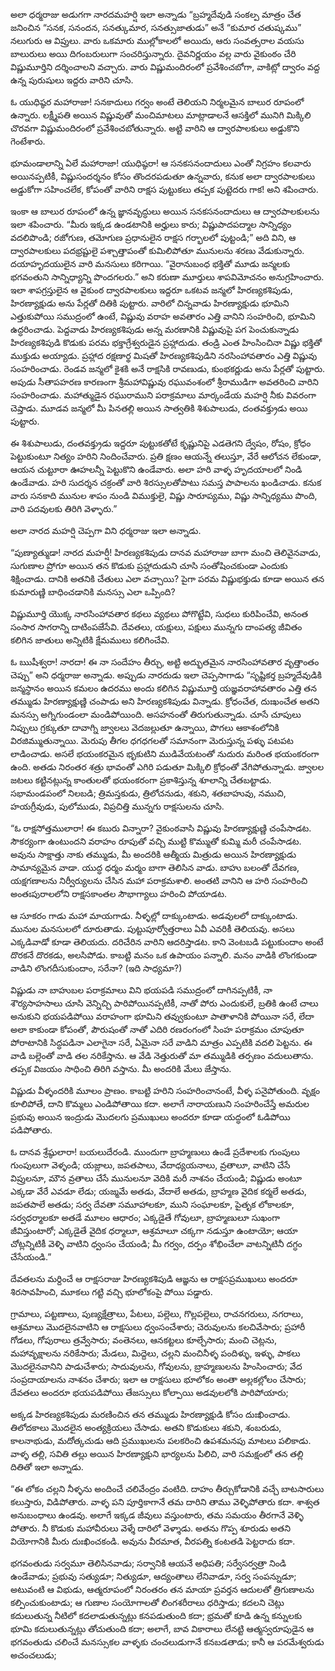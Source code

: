 ﻿అలా ధర్మరాజు అడుగగా నారదమహర్షి ఇలా అన్నాడు “బ్రహ్మదేవుడి సంకల్ప మాత్రం చేత జనించిన “సనక, సనందన, సనత్కుమార, సనత్సుజాతుడు” అనే “కుమార చతుష్కము” నలుగురు ఆ విప్రులు. వారు ఒకమారు ముల్లోకాలలో అయిదు, ఆరు సంవత్సరాల వయసు బాలురులు అయి దిగంబరులుగా సంచరిస్తున్నారు. దైవనిర్ణయం వల్ల వారు వైకుంఠం చేరి విష్ణుమూర్తిని దర్శించాలని వచ్చారు. వారు విష్ణుమందిరంలో ప్రవేశించబోగా, వాకిట్లో ద్వారం వద్ద ఉన్న పురుషులు ఇద్దరు వారిని చూసి. 

ఓ యుధిష్ఠర మహారాజా! సనకాదులు గర్వం అంటే తెలియని నిర్మలమైన బాలుర రూపంలో ఉన్నారు. లక్ష్మీపతి అయిన విష్ణువుతో మంచిమాటలు మాట్లాడాలనే ఆసక్తిలో మునిగి మిక్కిలి చొరవగా విష్ణుమందిరంలో ప్రవేశించబోతున్నారు. అట్టి వారిని ఆ ద్వారపాలకులు అడ్డుకొని గెంటేశారు. 

భూమండాలాన్ని ఏలే మహారాజా! యుధిష్ఠరా! ఆ సనకసనందాదులు ఎంతో నిగ్రహం కలవారు అయినప్పటికీ, విష్ణుసందర్శనం కోసం తొందరపడుతూ ఉన్నవారు, కనుక అలా ద్వారపాలకులు అడ్డుకోగా సహించలేక, కోపంతో వారిని రాక్షస పుట్టుకలు తప్పక పుట్టెదరు గాక! అని శపించారు. 

ఇంకా ఆ బాలుర రూపంలో ఉన్న జ్ఞానవృద్ధులు అయిన సనకసనందాదులు ఆ ద్వారపాలకులను ఇలా శపించారు. “మీరు ఇక్కడ ఉండటానికి అర్హులు కారు; విష్ణుపాదపద్మాల సాన్నిధ్యం వదలిపొండి; రజోగుణ, తమోగుణ ప్రధానులైన రాక్షస గర్భాలలో పుట్టండి;” అది విని, ఆ ద్వారపాలకులు పదభ్రష్టులై పశ్చాత్తాపంతో కుమిలిపోతూ మునులను శరణు వేడుకున్నారు. దయాహృదయులైన వారి మనసులు కరిగాయి. “వైరానుబంధ భక్తితో మూడు జన్మలకు భగవంతుని సాన్నిధ్యాన్ని పొందగలరు.” అని కరుణా మూర్తులు శాపవిమోచనం అనుగ్రహించారు. ఇలా శాపగ్రస్తులైన ఆ వైకుంఠ ద్వారపాలకులు ఇద్దరూ ఒకటవ జన్మలో హిరణ్యకశిపుడు, హిరణ్యాక్షుడు అను పేర్లతో దితికి పుట్టారు. వారిలో చిన్నవాడు హిరణ్యాక్షుడు భూమిని ఎత్తుకుపోయి సముద్రంలో ఉంటే, విష్ణువు వరాహ అవతారం ఎత్తి వానిని సంహరించి, భూమిని ఉద్ధరించాడు. పెద్దవాడు హిరణ్యకశిపుడు అన్న మరణానికి విష్ణువుపై పగ పెంచుకున్నాడు హిరణ్యకశిపుడి కొడుకు పరమ భక్తాగ్రేశ్వరుడైన ప్రహ్లాదుడు. తండ్రి ఎంత హింసించినా విష్ణు భక్తితో ముక్తుడు అయ్యాడు. ప్రహ్లాద రక్షణార్థ మిషతో హిరణ్యకశిపుడిని నరసింహావతారం ఎత్తి విష్ణువు సంహరించాడు. రెండవ జన్మలో కైశకి అనే రాక్షసికి రావణుడు, కుంభకర్ణుడు అను పేర్లతో పుట్టారు. అపుడు సీతాపహరణ కారణంగా శ్రీమహావిష్ణువు రఘువంశంలో శ్రీరాముడిగా అవతరించి వారిని సంహరించాడు. మహాత్ముడైన రఘురాముని పరాక్రమాలు మార్కండేయ మహర్షి నీకు వివరంగా చెప్తాడు. మూడవ జన్మలో మీ పినతల్లి అయిన సాత్వతికి శిశుపాలుడు, దంతవక్త్రుడు అయి పుట్టారు. 

ఈ శిశుపాలుడు, దంతవక్త్రుడు ఇద్దరూ పుట్టుకతోటే కృష్ణునిపై ఎడతెగని ద్వేషం, రోషం, క్రోధం పెట్టుకుంటూ నిత్యం హరిని నిందించేవారు. ప్రతి క్షణం ఆయన్నే తలుస్తూ, వేరే ఆలోచన లేకుండా, ఆయన చుట్టూరా ఊహలన్నీ పెట్టుకొని ఉండేవారు. అలా హరి వాళ్ళ హృదయాలలో నిండి ఉండేవాడు. హరి సుదర్శన చక్రంతో వారి శిరస్సులతోపాటు సమస్త పాపాలను ఖండిచాడు. కనుక వారు సనకాది మునుల శాపం నుండి విముక్తులై, విష్ణు సారూప్యము, విష్ణు సాన్నిధ్యము పొంది, వారి పదవులకు తిరిగి వెళ్ళారు.” 

అలా నారద మహర్షి చెప్పగా విని ధర్మరాజు ఇలా అన్నాడు. 

“పుణ్యాత్ముడా! నారద మహర్షీ! హిరణ్యకశిపుడు దానవ మహారాజు బాగా మంచి తెలివైనవాడు, సుగుణాల ప్రోగూ అయిన తన కొడుకు ప్రహ్లాదుడుని చూసి సంతోషించకుండా ఎందుకు శిక్షించాడు. దానికి అతనికి చేతులు ఎలా వచ్చాయి? పైగా పరమ విష్ణుభక్తుడు కూడా అయిన తన కుమారుణ్ణి బాధించడానికి మనస్సు ఎలా ఒప్పింది? 

విష్ణుమూర్తి యొక్క నారసింహావతార కథలు వ్యథలు పోగొట్టేవి, సుధలు కురిపించేవి, అనంత సంసార సాగరాన్ని దాటింపజేసేవి. దేవతలు, యక్షులు, పక్షులు మున్నగు దాంపత్య జీవితం కలిగిన జాతులు అన్నిటికి క్షేమములు కలిగించేవి. 

ఓ ఋషీశ్వరా! నారదా! ఈ నా సందేహం తీర్చు, అట్టి అద్భుతమైన నారసింహావతార వృత్తాంతం చెప్పు” అని ధర్మరాజు అన్నాడు. అప్పుడు నారదుడు ఇలా చెప్పసాగాడు “సృష్టికర్త బ్రహ్మదేవుడికి జన్మస్థానం అయిన కమలం ఉదరము అందు కలిగిన విష్ణుమూర్తి యజ్ఞవరాహావతారం ఎత్తి తన తమ్ముడు హిరణ్యాక్షుణ్ణి చంపాడు అని హిరణ్యకశిపుడు విన్నాడు. క్రోధంచేత, దుఃఖంచేత అతని మనస్సు అగ్నిగుండంలా మండిపోయింది. అసహనంతో తిరుగుతున్నాడు. చూసే చూపులు నిప్పులు గ్రక్కుతూ దావాగ్ని జ్వాలలు వెదజల్లుతూ ఉన్నాయి, పొగలు ఆకాశంలోనికి విరజిమ్ముతున్నాయి. మెరుపు తీగల ధగధగలతో సమానంగా మెరుస్తున్న పళ్ళు పటపట లాడించాడు. అసలే భయంకరమైన భృకుటిని ముడివేయటంతో నుదురు మరింత భయంకరంగా ఉంది. అతడు నిరంతర శత్రు భావంతో ఎగిరి పడుతూ మిక్కిలి క్రోధంతో వేగిపోతున్నాడు. జ్వాలల జటలు కట్టినట్లున్న కాంతులతో భయంకరంగా ప్రకాశిస్తున్న శూలాన్ని చేతబట్టాడు. సభామండపంలో నిలబడి; త్రిమస్తకుడు, త్రిలోచనుడు, శకుని, శతబాహువు, నముచి, హయగ్రీవుడు, పులోముడు, విప్రచిత్తి మున్నగు రాక్షసులను చూసి. 

“ఓ రాక్షసోత్తములారా! ఈ కబురు విన్నారా? వైకుంఠవాసి విష్ణువు హిరణ్యాక్షుణ్ణి చంపేసాడట. సౌకర్యంగా ఉంటుందని వరాహం రూపుతో వచ్చి ముట్టి కొమ్ముతో కుమ్మి మరీ చంపేసాడట. అవును సాక్షాత్తు నాకు తమ్ముడు, మీ అందరికి ఆత్మీయ మిత్రుడు అయిన హిరణ్యాక్షుడు సామాన్యమైన వాడా. యుద్ధ ధర్మం మర్మం బాగా తెలిసిన వాడు. బాహు బలంతో దేవగణ, యక్షగణాలను నిర్వీర్యులను చేసిన మహా పరాక్రమశాలి. అంతటి వానిని ఆ హరి సంహరించి అంతఃపురాలలోని రాక్షసకాంతల సౌభాగ్యాలు హరించి పోయాడట. 

ఆ సూకరం గాడు మహా మాయగాడు. నీళ్ళల్లో దాక్కుంటాడు. అడవులలో దాక్కుంటాడు. మునుల మనసులలో దూరుతాడు. పుట్టుపూర్వోత్తరాలు ఏవీ ఎవరికీ తెలియవు. అసలు ఎక్కడివాడో కూడా తెలియదు. దరిచేరిన వారిని ఆదరిస్తాడట. కాని వెంటబడి పట్టుకుందాం అంటే దొరకనే దొరకడు, అలసిపోడు. కాబట్టి మనం ఒక ఉపాయం పన్నాలి. మనం వాడికి లొంగకుండా వాడిని లొంగదీసుకుందాం, సరేనా? (ఇది సాధ్యమా?) 

విష్ణుడు నా బాహుబల పరాక్రమాలు విని భయపడి సముద్రంలో దాగినప్పటికీ, నా శౌర్యసాహసాలు చూసి వెన్నిచ్చి పారిపోయినప్పటికీ, నాతో పోరు ఎందుకులే, బ్రతికి ఉంటే చాలు అనుకుని భయపడిపోయి వరాహంగా భూమిని తవ్వుకుంటూ పాతాళానికి పోయినా సరే, లేదా అలా కాకుండా కోపంతో, పౌరుషంతో నాతో ఎదిరి రణరంగంలో సింహ పరాక్రమం చూపుతూ పోరాటానికి సిద్ధపడినా ఎలాగైనా సరే, ఏమైనా సరే వాడిని మాత్రం ఎప్పటికి వదలి పెట్టను. ఈ వాడి బల్లెంతో వాడి తల నరికేస్తాను. ఆ వేడి నెత్తురుతో మా తమ్ముడికి తర్పణం వదులుతాను. తప్పక విజయం సాధించి తిరిగి వస్తాను. మీ అందరికి మేలు జేస్తాను. 

విష్ణుడు వీళ్ళందరికి మూలం ప్రాణం. కాబట్టి హరిని సంహరించానంటే, వీళ్ళ పనైపోతుంది. వృక్షం కూలిపోతే, దాని కొమ్మలు ఎండిపోతాయి కదా. అలాగే నారాయణుని సంహరించేస్తే అమరుల ప్రభువు అయిన ఇంద్రుడు మొదలగు ప్రముఖులు అందరూ కూడా యద్ధంలో ఓడిపోయి పడిపోతారు. 

ఓ దానవ శ్రేష్ఠులారా! బయలుదేరండి. ముందుగా బ్రాహ్మణులు ఉండే ప్రదేశాలకు గుంపులు గుంపులుగా వెళ్ళండి; యజ్లాలు, జపతపాలు, వేదాధ్యయనాలు, వ్రతాలూ, వాటిని చేసే విప్రులనూ, మౌన వ్రతాలు చేసే మునులనూ వెదికి మరీ నాశనం చేయండి; విష్ణుడు అంటూ ఎక్కడా వేరే ఎవడూ లేడు; యజ్మమే అతడు, వేదాలే అతడు, బ్రాహ్మణ వైదిక కర్మలే అతడు, జపతపాలే అతడు; సర్వ దేవతా సమూహాలకూ, ముని సంఘాలకూ, పైతృక లోకాలకూ, సర్వధర్మాలకూ అతడే మూలం ఆధారం; ఎక్కడైతే గోవులూ, బ్రాహ్మణులూ సుఖంగా జీవిస్తుంటారో; ఎక్కడైతే వైదిక ధర్మాలూ, ఆశ్రమాలూ చక్కగా నడుస్తూ ఉంటాయో; ఆయా చోట్లన్నిటికీ వెళ్ళి వాటిని ధ్వంసం చేయండి; మీ గర్వం, దర్పం శోభించేలా వాటన్నిటినీ దగ్ధం చేసేయండి.” 

దేవతలను మర్దించే ఆ రాక్షసరాజు హిరణ్యకశిపుడి ఆజ్ఞను ఆ రాక్షసప్రముఖులు అందరూ శిరసావహించి, మూకలు గట్టి వచ్చి భూలోకంపై పోయి పడ్డారు. 

గ్రామాలు, పట్టణాలు, పుణ్యక్షేత్రాలు, పేటలు, పల్లెలు, గొల్లపల్లెలు, రాచనగరులు, నగరాలు, ఆశ్రమాలు మొదలైనవాటిని ఆ రాక్షసులు ధ్వంసంచేశారు; చెరువులను కలచివేసారు; ప్రహారీ గోడలు, గోపురాలు త్రవ్వేసారు; వంతెనలు, ఆనకట్టలు కూల్చేసారు; మంచి చెట్లను, మహావృక్షాలను నరికేసారు; మేడలు, మిద్దెలు, చల్లని మంచినీళ్ళ పందిళ్ళు, ఇళ్ళు, పాకలు మొదలైనవానిని పాడుచేశారు; సాదువులను, గోవులను, బ్రాహ్మణులను హింసించారు; వేద సంప్రదాయాలను నాశనం చేశారు; ఇలా ఆ రాక్షసులు భూలోకం అంతా అల్లకల్లోలం చేసారు; దేవతలు అందరూ భయపడిపోయి తేజస్సులు కోల్పాయి అడవులలోకి పారిపోయారు; 

అక్కడ హిరణ్యకశిపుడు మరణించిన తన తమ్ముడు హిరణ్యాక్షుడి కోసం దుఃఖించాడు. తిలోదకాలు మొదలైన అంత్యక్రియలు చేసాడు. అతని కొడుకులు శకుని, శంబరుడు, కాలనాభుడు, మదోత్కచుడు ఆది ప్రముఖులను పలకరించి ఉపశమనపు మాటలు పలికాడు. వాళ్ళ తల్లి, సవితి తల్లు అయిన హిరణ్యాక్షుని భార్యలను పిలిచి, వారి సమక్షంలో తన తల్లి దితితో ఇలా అన్నాడు. 

“ఈ లోకం చల్లని నీళ్ళను అందించే చలివేంద్రం వంటిది. దాహం తీర్చుకోడానికి వచ్చే బాటసారులు కలుస్తారు, విడిపోతారు. వాళ్ళ పని పూర్తికాగానే తమ దారిని తాము వెళ్ళిపోతారు కదా. శాశ్వత అనుబంధాలు ఉండవు. అలాగే ఇక్కడ జీవులు వస్తుంటారు, తమ సమయం తీరగానే వెళ్ళి పోతారు. నీ కొడుకు మహావీరులు వెళ్శే దారిలో వెళ్శాడు. అతను గొప్ప శూరుడు అతని వియోగానికి మీరు దుఃఖించకండి. అవును వీరమాత, వీరపత్ని కంటతడి పెట్టరాదు కదా. 

భగవంతుడు సర్వమూ తెలిసినవాడు; సర్వానికి ఆయనే అధిపతి; సర్వేసర్వత్రా నిండి ఉండేవాడు; ప్రభువు సత్యుడూ; నిత్యుడూ, ఆద్యంతాలు లేనివాడూ, సర్వ సంపన్నుడూ; అటువంటి ఆ విభుడు, ఆత్మరూపంలో నిరంతరం తన మాయా ప్రవర్తన ఆదులతో త్రిగుణాలను కల్పించుకుంటాడు; ఆ గుణాల సంయోగాలతో లింగశరీరాలు ధరిస్తాడు; కదలని చెట్లు కదులుతున్న నీటిలో కదలాడుతున్నట్లు కనపడుతుంది కదా; భ్రమతో కూడి ఉన్న కన్నులకు భూమి కదులుతున్నట్లు తోచుతుంది కదా; అలాగే, బావ వికారాలు లేనట్టి ఆత్మస్వరూపుడైన ఆ భగవంతుడు చలించే మనస్సుకల వాళ్ళకు చంచలుడుగానే కనబడతాడు; కానీ ఆ పరమేశ్వరుడు అచంచలుడు; 

